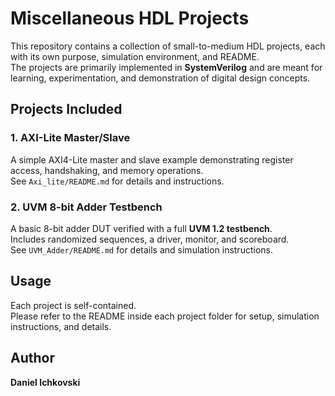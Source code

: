 # Miscellaneous HDL Projects

This repository contains a collection of small-to-medium HDL projects, each with its own purpose, simulation environment, and README.  
The projects are primarily implemented in **SystemVerilog** and are meant for learning, experimentation, and demonstration of digital design concepts.

## Projects Included

### 1. AXI-Lite Master/Slave
A simple AXI4-Lite master and slave example demonstrating register access, handshaking, and memory operations.  
See `Axi_lite/README.md` for details and instructions.

### 2. UVM 8-bit Adder Testbench
A basic 8-bit adder DUT verified with a full **UVM 1.2 testbench**.  
Includes randomized sequences, a driver, monitor, and scoreboard.  
See `UVM_Adder/README.md` for details and simulation instructions.

## Usage
Each project is self-contained.  
Please refer to the README inside each project folder for setup, simulation instructions, and details.

## Author
**Daniel Ichkovski**

